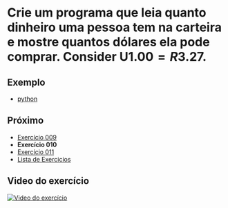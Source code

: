 # Crie um programa que leia quanto dinheiro uma pessoa tem na carteira e mostre quantos dólares ela pode comprar. Consider U$1.00 = R$3.27.

## Exemplo

- [python](python)

## Próximo

- [Exercício 009](../009)
- **Exercício 010**
- [Exercício 011](../011)
- [Lista de Exercicios](../)

## Video do exercício

[![Video do exercício](https://img.youtube.com/vi/xM4AX3Lp2mo/maxresdefault.jpg)](https://youtu.be/xM4AX3Lp2mo)